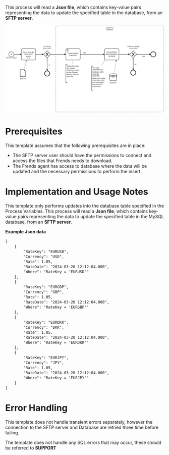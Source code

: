This process will read a **Json file**, which contains key-value pairs representing the data to update the specified table in the database, from an **SFTP server**. 



![Template](assets/Json_file_from_SFTP_server_to_MicrosoftSQL_Database_Update.svg)

# Prerequisites

This template assumes that the following prerequisites are in place:

- The SFTP server user should have the permissions to connect and access 
  the files that Frends needs to download.
- The Frends agent has access to database where the data will be updated and the necessary permissions to perform the insert.

# Implementation and Usage Notes

This template only performs updates into the database table specified in the Process Variables.
This process will read a **Json file**, which contains key-value pairs representing the data to update the specified table in the MySQL database, from an **SFTP server**. 

**Example Json data**
```
[
	{
		"RateKey": "EURUSD",
		"Currency": "USD",
		"Rate": 1.05,
		"RateDate": "2024-03-20 12:12:04.000",
		"Where": "RateKey = 'EURUSD'"
	},
	{
		"RateKey": "EURGBP",
		"Currency": "GBP",
		"Rate": 1.05,
		"RateDate": "2024-03-20 12:12:04.000",
		"Where": "RateKey = 'EURGBP'"
	},
	{
		"RateKey": "EURDKK",
		"Currency": "DKK",
		"Rate": 1.05,
		"RateDate": "2024-03-20 12:12:04.000",
		"Where": "RateKey = 'EURDKK'"
	},
	{
		"RateKey": "EURJPY",
		"Currency": "JPY",
		"Rate": 1.05,
		"RateDate": "2024-03-20 12:12:04.000",
		"Where": "RateKey = 'EURJPY'"
	}
]
```

# Error Handling

This template does not handle transient errors separately, however the connection
to the SFTP server and Database are retried three time before failing.

The template does not handle any SQL errors that may occur, these should be referred to **SUPPORT**
